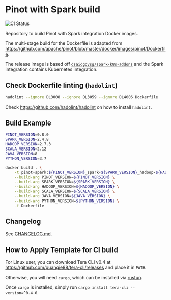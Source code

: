 # Pinot with Spark build

![CI Status](https://img.shields.io/github/workflow/status/dsaidgovsg/pinot-spark-build/CI/main?label=CI&logo=github&style=for-the-badge)

Repository to build Pinot with Spark integration Docker images.

The multi-stage build for the Dockerfile is adapted from
<https://github.com/apache/pinot/blob/master/docker/images/pinot/Dockerfile>.

The release image is based off
[`dsaidgovsg/spark-k8s-addons`](https://github.com/dsaidgovsg/spark-k8s-addons) and the Spark
integration contains Kubernetes integration.

## Check Dockerfile linting (`hadolint`)

```bash
hadolint --ignore DL3008 --ignore DL3059 --ignore DL4006 Dockerfile
```

Check <https://github.com/hadolint/hadolint> on how to install `hadolint`.

## Build Example

```bash
PINOT_VERSION=0.8.0
SPARK_VERSION=2.4.8
HADOOP_VERSION=2.7.3
SCALA_VERSION=2.12
JAVA_VERSION=8
PYTHON_VERSION=3.7

docker build . \
    -t pinot-spark:${PINOT_VERSION}_spark-${SPARK_VERSION}_hadoop-${HADOOP_VERSION}_scala-${SCALA_VERSION}_java-${JAVA_VERSION}_python-${PYTHON_VERSION} \
    --build-arg PINOT_VERSION=${PINOT_VERSION} \
    --build-arg SPARK_VERSION=${SPARK_VERSION} \
    --build-arg HADOOP_VERSION=${HADOOP_VERSION} \
    --build-arg SCALA_VERSION=${SCALA_VERSION} \
    --build-arg JAVA_VERSION=${JAVA_VERSION} \
    --build-arg PYTHON_VERSION=${PYTHON_VERSION} \
    -f Dockerfile
```

## Changelog

See [CHANGELOG.md](CHANGELOG.md).

## How to Apply Template for CI build

For Linux user, you can download Tera CLI v0.4 at
<https://github.com/guangie88/tera-cli/releases> and place it in `PATH`.

Otherwise, you will need `cargo`, which can be installed via [rustup](https://rustup.rs/).

Once `cargo` is installed, simply run `cargo install tera-cli --version=^0.4.0`.
